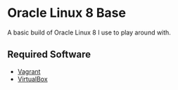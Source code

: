 # Oracle Linux 8 Base

A basic build of Oracle Linux 8 I use to play around with.

## Required Software

* [Vagrant](https://www.vagrantup.com/downloads.html)
* [VirtualBox](https://www.virtualbox.org/wiki/Downloads)

